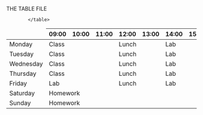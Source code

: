  THE TABLE FILE


<table>
		<thead>
  			<tr>
  			<td></td>
    		<th>09:00</th>
    		<th>10:00</th>
     		<th>11:00</th>
      		<th>12:00</th>
       		<th>13:00</th>
        	<th>14:00</th>
         	<th>15:00</th>
    		<th>16:00</th>
    		<th>17:00</th>
  			</tr>
  		</thead>
  			<tr>
			    <td>Monday</td>
			    <td colspan="3">Class</td>
			    <td colspan="2">Lunch</td>
			    <td colspan="4">Lab</td>
			  </tr>
			  <tr>
			    <td>Tuesday</td>
			    <td colspan="3">Class</td>
			    <td colspan="2">Lunch</td>
			    <td colspan="4">Lab</td>
			  <tr>
			    <td>Wednesday</td>
			    <td colspan="3">Class</td>
			    <td colspan="2">Lunch</td>
			    <td colspan="4">Lab</td>
			  </tr>
			  <tr>
			    <td>Thursday</td>
			    <td colspan="3">Class</td>
			    <td colspan="2">Lunch</td>
			    <td colspan="4">Lab</td>
			  </tr>
			  <tr>
			    <td>Friday</td>
			    <td colspan="3">Lab</td>
			    <td colspan="2">Lunch</td>
			    <td colspan="4">Lab</td>
			  </tr>
			  <tr>
			    <td>Saturday</td>
			    <td colspan="9">Homework</td>
			  </tr>
			  <tr>
			    <td>Sunday</td>
			    <td colspan="9">Homework</td>
			  </tr>
  
			</table>


    		
  			